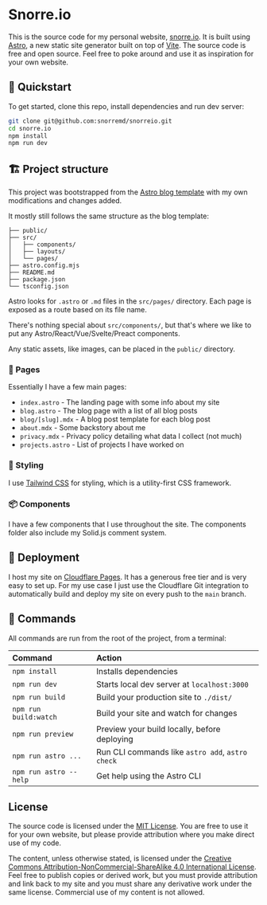 # Snorre.io

This is the source code for my personal website, [snorre.io](https://snorre.io).
It is built using [Astro](https://astro.build), a new static site generator built on top of [Vite](https://vitejs.dev/).
The source code is free and open source.
Feel free to poke around and use it as inspiration for your own website.

## 🚀 Quickstart

To get started, clone this repo, install dependencies and run dev server:

```bash
git clone git@github.com:snorremd/snorreio.git
cd snorre.io
npm install
npm run dev
```

## 🏗 Project structure

This project was bootstrapped from the [Astro blog template](https://github.com/withastro/astro/tree/main/examples/blog) with my own modifications and changes added.


It mostly still follows the same structure as the blog template:

```
├── public/
├── src/
│   ├── components/
│   ├── layouts/
│   └── pages/
├── astro.config.mjs
├── README.md
├── package.json
└── tsconfig.json
```

Astro looks for `.astro` or `.md` files in the `src/pages/` directory. Each page is exposed as a route based on its file name.

There's nothing special about `src/components/`, but that's where we like to put any Astro/React/Vue/Svelte/Preact components.

Any static assets, like images, can be placed in the `public/` directory.

### 📁 Pages
Essentially I have a few main pages:

- `index.astro` - The landing page with some info about my site
- `blog.astro` - The blog page with a list of all blog posts
- `blog/[slug].mdx` - A blog post template for each blog post
- `about.mdx` - Some backstory about me
- `privacy.mdx` - Privacy policy detailing what data I collect (not much)
- `projects.astro` - List of projects I have worked on

<!-- Paint board emoji -->
### 🎨 Styling

I use [Tailwind CSS](https://tailwindcss.com/) for styling, which is a utility-first CSS framework.

### 📦 Components

I have a few components that I use throughout the site.
The components folder also include my Solid.js comment system.

## 🚀 Deployment

I host my site on [Cloudflare Pages](https://pages.cloudflare.com/).
It has a generous free tier and is very easy to set up.
For my use case I just use the Cloudflare Git integration to automatically build and deploy my site on every push to the `main` branch.

## 🧞 Commands

All commands are run from the root of the project, from a terminal:

| Command                | Action                                           |
| :--------------------- | :----------------------------------------------- |
| `npm install`          | Installs dependencies                            |
| `npm run dev`          | Starts local dev server at `localhost:3000`      |
| `npm run build`        | Build your production site to `./dist/`          |
| `npm run build:watch`  | Build your site and watch for changes            |
| `npm run preview`      | Preview your build locally, before deploying     |
| `npm run astro ...`    | Run CLI commands like `astro add`, `astro check` |
| `npm run astro --help` | Get help using the Astro CLI                     |

## License

The source code is licensed under the [MIT License](./LICENSE).
You are free to use it for your own website, but please provide attribution where you make direct use of my code.

The content, unless otherwise stated, is licensed under the [Creative Commons Attribution-NonCommercial-ShareAlike 4.0 International License](https://creativecommons.org/licenses/by-nc-sa/4.0/).
Feel free to publish copies or derived work, but you must provide attribution and link back to my site and you must share any derivative work under the same license.
Commercial use of my content is not allowed.
